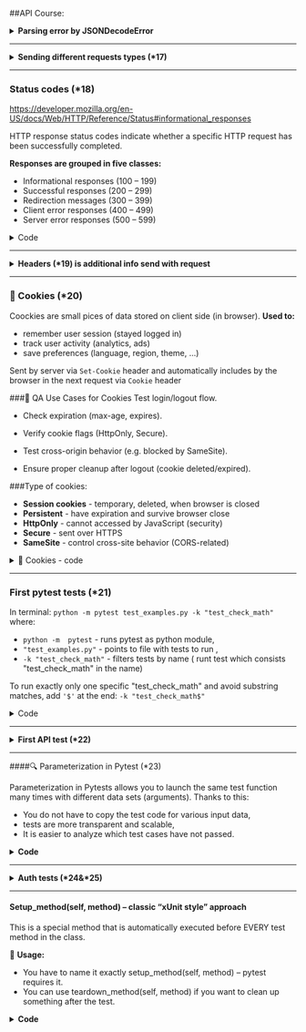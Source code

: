 ##API Course:

<details><summary><b>Parsing error by JSONDecodeError</b></summary>

```python
# If the response is not valid JSON format, catch the parsing error
from json.decoder import JSONDecodeError
import requests

response = requests.get("https://playground.learnqa.ru/api/get_text")

# Attempt to parse the response body as JSON
try:
    parsed_response_text = response.json()
    print(parsed_response_text)
except JSONDecodeError:
    print(f"Response is not a JSON format.\nRaw response text: {response.text}\nStatus code: {response.status_code}")
```

</details>

_______________________________

<details><summary><b>Sending different requests types (*17)</b></summary>

```python
import requests

requested_URL = "https://playground.learnqa.ru/api/check_type"
# All requests (exept GET) have request's body.  As second param in get request "params=" is passed,
# in another requests "data=" is passed
response_get = requests.get(requested_URL, params={"param1":"value1"})
print("GET: ", response_get.text)

response_post = requests.post(requested_URL, data={"param2":"POST"})
print("POST: ", response_post.text)

response_delete = requests.delete(requested_URL, data={"param3":"DELETE"})
print("DELETE: ", response_delete.text)

response_put = requests.put(requested_URL, data={"param4":"PUT"})
print("PUT: ", response_put.text)
```

</details>

---
### Status codes (*18)
https://developer.mozilla.org/en-US/docs/Web/HTTP/Reference/Status#informational_responses

HTTP response status codes indicate whether a specific HTTP request has been successfully completed. 

**Responses are grouped in five classes:**

- Informational responses (100 – 199)
- Successful responses (200 – 299)
- Redirection messages (300 – 399)
- Client error responses (400 – 499)
- Server error responses (500 – 599)
<details><summary>Code</summary>

```python
import requests
from pprint import pprint # pprint = pretty print for visualisation of dicts, lists, JSON's, etc.

## Status Codes
# 301 Moved Permanently without following redirect (FALSE)
response = requests.get("https://playground.learnqa.ru/api/get_301", allow_redirects=False)
print("Status code without redirect:", response.status_code)

# 301 Moved Permanently with following redirect (TRUE)
response2 = requests.get("https://playground.learnqa.ru/api/get_301", allow_redirects=True)

#Save redirect steps
first_response = response2.history[0] #track redirection
second_response = response2
print(response2.status_code)

# Optional: print internal response data for debugging
#pprint(response2.__dict__)  # __dict__ spesial atrybute which consists all object's datas as dictionary
print(first_response.url)
print(second_response.url)
```
</details>

---
<details><summary><b>Headers (*19) is additional info send with request</b></summary>

```python
import requests

# HTTP = URL + headers + request body
# Header is additional info send with request
# More info about headers:  https://developer.mozilla.org/en-US/docs/Web/HTTP/

# Add custom header to request
headers = {"some_headers":"123"}
response = requests.get("https://playground.learnqa.ru/api/show_all_headers", headers = headers)

print(response.text)  # response from server (response body)
print(response.headers)  # meta data or dictionary with headers from server
```
</details>

---

### 🍪 Cookies (*20)
Coockies are small pices of data stored on client side (in browser).
 **Used to:**
- remember user session (stayed logged in)
- track user activity (analytics, ads)
- save preferences (language, region, theme, ...)

Sent by server via `Set-Cookie` header and automatically includes by the browser in the next request via `Cookie` header

###🧪 QA Use Cases for Cookies
Test login/logout flow.

- Check expiration (max-age, expires).

- Verify cookie flags (HttpOnly, Secure).

- Test cross-origin behavior (e.g. blocked by SameSite).

- Ensure proper cleanup after logout (cookie deleted/expired).

###Type of cookies:
- **Session cookies** - temporary, deleted, when browser is closed
- **Persistent** - have expiration and survive browser close
- **HttpOnly** - cannot accessed by JavaScript (security)
- **Secure** - sent over HTTPS
- **SameSite** - control cross-site behavior (CORS-related)

<details><summary>🍪 Cookies - code </summary>

```python
import requests

# Cookies (
# --- Auth with valid credentials and cookies ---
# Prepare valid data and send request to receive auth cookies
payload = {"login":"secret_login", "password":"secret_pass"}
response1 = requests.post("https://playground.learnqa.ru/api/get_auth_cookie", data=payload)

print(response1.text)
print(response1.status_code)
print(dict(response1.cookies)) # cookie is an object, dict( set object as dictionary

# Store cookie and pass it to the second request
cookie_value = response1.cookies.get('auth_cookie')

cookies = {}                        # create dict
if cookie_value is not None:        # set cookie only if exists
    cookies.update({"auth_cookie": cookie_value})

# Second request with cookie tho check if we are authenticated
response2 = requests.post("https://playground.learnqa.ru/api/check_auth_cookie", cookies=cookies)

print("Second responce: ", response2.text)  # print: Second responce:  You are authorized

# --- Auth with invalid credentials ---
# Prepare invalid data  `1  1
payload2 = {"login":"secret_login", "password":"secret_pass2"}
response = requests.post("https://playground.learnqa.ru/api/get_auth_cookie", data=payload2)

print(response.text)            # print: {"error":"Wrong data"}
print(response.status_code)     # Status code should be 200, the error with authorization is handled
print(dict(response.cookies))   # print: {}
```

</details>

---
### First pytest tests (*21)
In terminal: `python -m pytest test_examples.py -k "test_check_math"`
where:
 - `python -m  pytest` - runs pytest as python module, 
 - `"test_examples.py"` - points to file with tests to run , 
 - `-k "test_check_math"` - filters tests by name ( runt test which consists "test_check_math" in the name)

To run exactly only one specific "test_check_math" and avoid substring matches, add `'$'` at the end: `-k "test_check_math$"`

<details><summary>Code </summary>

```python
# Example for simple test run
class TestExample:
    # Valid test: this test should pass
    def test_check_math(self):
        a = 5
        b = 9
        expected_sum = 14
        # Asserts that a+b equals the expect sum , with thw custom message on failure
        assert a+b == expected_sum, f"Sum of variables a and b is not equal to {expected_sum}"

    # Failing test: this test will expect to fail due to incorrect sum
    def test_check_math2(self):
        a = 5
        b = 10
        expected_sum = 14
        # Test will fail and print the custom message
        assert a+b == expected_sum, f"Sum of variables a and b is not equal to {expected_sum}"
```
**Output:**

![](https://github.com/maraby777/Python_API_1/blob/main/doc_cache/png/pytest_first_tests_les21.png)

</details>

---

<details><summary><b>First API test (*22)</b></summary>

```python
import requests
# Test run in terminal: python -m pytest test_first_api.py
class TestFirstAPI:
    def test_hello_call(self):
        url = "https://playground.learnqa.ru/api/hello"
        name = 'Nat'
        data = {'name':name}

        # Send request and store response to variable
        response = requests.get(url, params=data)

        # Validate HTTP status code
        assert response.status_code == 200, "Wrong response code"

        # Parse response body as json()
        response_dict = response.json()

        # Verify if key 'answer' exists in JSON body
        assert "answer" in response_dict, "There is no field answer' in the response"

        #  Prepare expected response and extract actual one
        expected_response_text = f"Hello, {name}"
        actual_response_text = response_dict["answer"]

        # Compare expected and actual text
        assert actual_response_text == expected_response_text, "Actual text in the response is not correct"

```

</details>

---
####🔍 Parameterization in Pytest (*23)

Parameterization in Pytests allows you to launch the same test function many times with different data sets (arguments). Thanks to this:
- You do not have to copy the test code for various input data,
- tests are more transparent and scalable,
- It is easier to analyze which test cases have not passed.

<details><summary><b> Code</b></summary>

```python
import pytest
import requests

# Test run in terminal: python -m pytest test_first_api.py
# To run: python -m pytest test_first_api.py
class TestFirstAPI:
    # List of elements to verify the /hello endpoint
    names = [
        ("Vitaliy"),
        ("Nat"),
        ("")        # Empty name should return a generic greeting
    ]

    @pytest.mark.parametrize('name', names)
    def test_hello_call(self, name):
        url = "https://playground.learnqa.ru/api/hello"
        params = {'name':name}  # Load data from tuples

        # Send request and store response to variable
        response = requests.get(url, params=params)

        # Validate HTTP status code
        assert response.status_code == 200, "Wrong response code"

        # Parse response body as json()
        response_dict = response.json()

        # Verify if key 'answer' exists in JSON body
        assert "answer" in response_dict, "There is no field answer' in the response"

        if len(name) == 0:
            expected_response_text = "Hello, someone"
        else:
            #  Prepare expected response and extract actual one
            expected_response_text = f"Hello, {name}"

        # After refactor:
        # expected_respose_text = f"Hello, {name}" if name else  "Hello, someone"

        actual_response_text = response_dict["answer"]
        print(f"Response for name={name}': {actual_response_text}") # Contextual print for debugging

        # Compare expected and actual text
        assert actual_response_text == expected_response_text, "Actual text in the response is not correct"
```
</details>

---

<details><summary><b>Auth tests (*24&*25)</b></summary>

```python
import requests
import pytest

class TestUserAuth:
    def test_user_auth(self):
        params = {
            'email':'vinkotov@example.com',
            'password':'1234'
        }

        # Send POST to log in
        response1 = requests.post("https://playground.learnqa.ru/api/user/login", data=params)

        #Validate values in respose
        assert "auth_sid" in response1.cookies, "There is no auth cookie in the response"
        assert "x-csrf-token" in response1.headers, "Tere is no CSRF token header in the response"
        assert "user_id" in response1.json(), "There is no user id in the response body"

        # Just debug :)
        print(response1.json())

        # Extract values for authorization
        auth_sid = response1.cookies.get("auth_sid")
        token = response1.headers.get("x-csrf-token")
        user_id_from_auth_method = response1.json()["user_id"]

        # Send GET to check user authorization
        response2 = requests.get(
            "https://playground.learnqa.ru/api/user/auth",
            headers={"x-csrf-token":token},
            cookies={"auth_sid":auth_sid}
        )

        # Validate user_id in response
        assert "user_id" in response2.json(), "There is no user is in the response2 body"

        # Compare expected and actual user_id
        user_id_from_check_method = response2.json()["user_id"]
        print(f"Response2 {response2.json()}")

        assert user_id_from_auth_method == user_id_from_check_method, "User id from auth method is not equal to user id from check method"

##  Parameterized negative test: missing cookie or token
    exclude_params = [
        ("no_cookie"),
        ("no_token")
    ]

    @pytest.mark.parametrize('condition', exclude_params)
    def test_negative_auth_check(self, condition):

        # Prepare login credentials
        params = {
            'email': 'vinkotov@example.com',
            'password': '1234'
        }

        # Send POST to log in
        response1 = requests.post("https://playground.learnqa.ru/api/user/login", data=params)

        # Validate data in response
        assert "auth_sid" in response1.cookies, "There is no auth cookie in the response"
        assert "x-csrf-token" in response1.headers, "Tere is no CSRF token header in the response"
        assert "user_id" in response1.json(), "There is no user id in the response body"

        # Debug info
        print(response1.json())

        # Extract value for authorization
        auth_sid = response1.cookies.get("auth_sid")
        token = response1.headers.get("x-csrf-token")

        # Choose what to exclude based on the test condition
        response2 = requests.get(
            "https://playground.learnqa.ru/api/user/auth",
            headers={"x-csrf-token":token}
        ) if condition == "no_cookies" else requests.get(
            "https://playground.learnqa.ru/api/user/auth",
            cookies={"auth_sid":auth_sid}
        )

        # Longer version
        # if condition == 'no_cookie':
        #     response2 = requests.get(
        #         "https://playground.learnqa.ru/api/user/auth",
        #         headers={"x-csrf-token":token}
        #     )
        # else:     # no_token
        #     response2 = requests.get(
        #         "https://playground.learnqa.ru/api/user/auth",
        #         cookies={"auth_sid":auth_sid}
        #     )


        # Validate that user is not authorized
        assert "user_id" in response1.json(), "There is no user id in the response2 body"
        user_id_from_check_method = response2.json()["user_id"]

        # Debug outprint
        print(f"Response2 _negative:  {response2.json()}")

        assert user_id_from_check_method == 0, f"User is authorized with condition {condition}"

```

</details>

---

#### Setup_method(self, method) – classic “xUnit style” approach
This is a special method that is automatically executed before EVERY test method in the class.

🔧 **Usage:**
- You have to name it exactly setup_method(self, method) – pytest requires it.
- You can use teardown_method(self, method) if you want to clean up something after the test.

<details><summary><b>Code</b></summary>

```python
import requests
import pytest

## For run test use in terminal: python -m pytest test_user_auth.py -s

class TestUserAuth:
    ##  Parameterized negative test: missing cookie or token
    exclude_params = ["no_cookie", "no_token"]

    def setup_method(self, method):
        # Credential data
        params = {
            'email':'vinkotov@example.com',
            'password':'1234'
        }

        # Send POST to log in
        response1 = requests.post("https://playground.learnqa.ru/api/user/login", data=params)

        #Validate values in respose
        assert "auth_sid" in response1.cookies, "There is no auth cookie in the response"
        assert "x-csrf-token" in response1.headers, "There is no CSRF token header in the response"
        assert "user_id" in response1.json(), "There is no user id in the response body"

        # Extract values for reuse in tests
        self.auth_sid = response1.cookies.get("auth_sid")
        self.token = response1.headers.get("x-csrf-token")
        self.user_id_from_auth_method = response1.json()["user_id"]


    def test_user_auth(self):
        # Send GET to check user authorization
        response2 = requests.get(
            "https://playground.learnqa.ru/api/user/auth",
            headers={"x-csrf-token":self.token},
            cookies={"auth_sid":self.auth_sid}
        )

        # Validate user_id in response
        assert "user_id" in response2.json(), "There is no user is in the response2 body"

        # Compare expected and actual user_id
        user_id_from_check_method = response2.json()["user_id"]
        print(f"Response2 {response2.json()}")

        assert self.user_id_from_auth_method == user_id_from_check_method, "User id from auth method is not equal to user id from check method"

    @pytest.mark.parametrize('condition', exclude_params)
    def test_negative_auth_check(self, condition):

        # Choose what to exclude based on the test condition
        response = requests.get(
            "https://playground.learnqa.ru/api/user/auth",
            headers={"x-csrf-token":self.token}
        ) if condition == "no_cookies" else requests.get(
            "https://playground.learnqa.ru/api/user/auth",
            cookies={"auth_sid":self.auth_sid}
        )

        # Longer version
        # if condition == 'no_cookie':
        #     response2 = requests.get(
        #         "https://playground.learnqa.ru/api/user/auth",
        #         headers={"x-csrf-token":self.token}
        #     )
        # else:     # no_token
        #     response2 = requests.get(
        #         "https://playground.learnqa.ru/api/user/auth",
        #         cookies={"auth_sid":self.auth_sid}
        #     )


        # Validate that user is not authorized
        assert "user_id" in response.json(), "There is no user id in the response2 body"
        user_id_from_check_method = response.json()["user_id"]

        # Debug outprint
        print(f"Response _negative test:  {response.json()}")

        assert user_id_from_check_method == 0, f"User is authorized with condition {condition}"

```

---
#### New class Assertion - reusing methods (*28 & *29)

**A static function** call is a function call without creating an instance of the class it is defined in.
 
- Called via the class name, without creating an object: Assertions.assert_json_value_by_name(response, name, expected_value, error_message)

- The method does not receive self or cls, it works like a normal function inside the class

###🛠 When to use:

- When the method does not use instance (self) or class (cls) data

- When you want to group logically related functions inside a class (for code organization)
<details><summary><b>Code for assertions class</b></summary> 

```python
from requests import Response
import json

class Assertions:
    @staticmethod
    def assert_json_value_by_name(response: Response, name, expected_value, error_message):
        try:
            response_as_dict = response.json()
        except json.JSONDecodeError:
            assert False, f"Response is not JSON format. Response text is '{response.text}"

        assert name in response_as_dict, f"Response JSON doesn't have key'{name}"
        assert response_as_dict[name] == expected_value, error_message

    @staticmethod
    def assert_json_has_key(response: Response, name):
        try:
            response_as_dict = response.json()
        except json.JSONDecodeError:
            assert False, f"response is not JSON format. Response text is '{response.text}"

        assert name in response_as_dict,  f"Response JSON doesn't have key'{name}"

    @staticmethod
    def assert_code_status(response: Response, expected_status_code):
        assert response.status_code == expected_status_code, \
            f"Unexpected status code! Expected: {expected_status_code}, Actual: {response.status_code}"
```

</details>


<details><summary><b>Tests for creating user</b></summary> 

```python
import requests
from lib.base_case import BaseCase
from lib.assertions import Assertions
from datetime import datetime

class TestUserRegister(BaseCase):
     def setup_method(self):
          # Generate a unique email address using timestamp
          base_part = 'learnqa'
          domain = 'example.com'
          random_part = datetime.now().strftime("%m%d%Y%H%M%S")
          self.email = f"{base_part}{random_part}@{domain}"

     def test_careate_new_user_successfully(self):

          params = {
               'password':'123',
               'username': 'learnqa',
               'firstName': 'learnqa',
               'lastName': 'learnqa',
               'email': self.email
          }
          # Send POST request to register user

          response = requests.post("https://playground.learnqa.ru/api/user/", data=params)

          # Assert correct status code and content
          Assertions.assert_code_status(response, 200)
          Assertions.assert_json_has_key(response, "id")

     def test_create_user_with_existing_mail(self):
          # Try to register with email that already exists
          email = 'vinkotov@example.com'
          params = {
               'password':'123',
               'username': 'learnqa',
               'firstName': 'learnqa',
               'lastName': 'learnqa',
               'email': email
          }

          #Send POST request to register user
          response = requests.post("https://playground.learnqa.ru/api/user/", data=params)

          # Assert correct status code and content
          Assertions.assert_code_status(response, 400)
          assert response.content.decode("utf-8") == f"Users with email '{email}' already exists", f"Unexpected response content {response.content}"

          #assert response.content == f"Users with email '{email}' already exists", f"Unexpected response content {response.content}" # Will fail
          # Actual response.content is: b"Users with email 'vinkotov@example.com' already exists",
          # b prefix means the left side is bytes that is compared to the right side which is str.
          # Check:
          #
          # print(type(response.content))  # -> tests\test_user_register.py <class 'bytes'>
          #
          # without decode to utf-8, expected string dosn't equel to actual result (str != bytes)
          # For formatinc content use: response.content.decode("utf-8")# or (if text content is always expected: response.text


```

</details>

# Nagłówek 1
## Nagłówek 2
- Lista punktowana
- Kolejny punkt

**Pogrubienie**, *kursywa*, `kod w linii`

<details><summary><b>Code</b></summary> TTT </details>

```python 
def hello(): print("Hello, world!") ``` 


